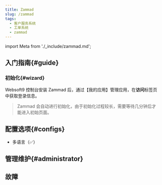 ```yaml
---
title: Zammad
slug: /zammad
tags:
  - 客户服务系统
  - 工单系统
  - zammad
---
```


import Meta from './_include/zammad.md';

<Meta name="meta" />

## 入门指南{#guide}

### 初始化{#wizard}

Websoft9 控制台安装 Zammad 后，通过【我的应用】管理应用，在**访问**标签页中获取登录信息。  

> Zammad 会自动进行初始化，由于初始化过程较长，需要等待几分钟后才能进入初始页面。

## 配置选项{#configs}

- 多语言（✅）

## 管理维护{#administrator}


## 故障
